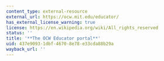```yaml
---
content_type: external-resource
external_url: https://ocw.mit.edu/educator/
has_external_license_warning: true
license: https://en.wikipedia.org/wiki/All_rights_reserved
status: ''
title: '**The OCW Educator portal**'
uid: 437e9093-1dbf-4670-8e78-e33cda88b29a
wayback_url: ''
---
```

